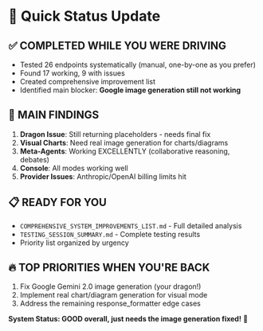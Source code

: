 # 🚀 Quick Status Update

## ✅ COMPLETED WHILE YOU WERE DRIVING
- Tested 26 endpoints systematically (manual, one-by-one as you prefer)
- Found 17 working, 9 with issues
- Created comprehensive improvement list
- Identified main blocker: **Google image generation still not working**

## 🎯 MAIN FINDINGS
1. **Dragon Issue**: Still returning placeholders - needs final fix
2. **Visual Charts**: Need real image generation for charts/diagrams  
3. **Meta-Agents**: Working EXCELLENTLY (collaborative reasoning, debates)
4. **Console**: All modes working well
5. **Provider Issues**: Anthropic/OpenAI billing limits hit

## 📋 READY FOR YOU
- `COMPREHENSIVE_SYSTEM_IMPROVEMENTS_LIST.md` - Full detailed analysis
- `TESTING_SESSION_SUMMARY.md` - Complete testing results
- Priority list organized by urgency

## 🔥 TOP PRIORITIES WHEN YOU'RE BACK
1. Fix Google Gemini 2.0 image generation (your dragon!)
2. Implement real chart/diagram generation for visual mode
3. Address the remaining response_formatter edge cases

**System Status: GOOD overall, just needs the image generation fixed!** 🐉
